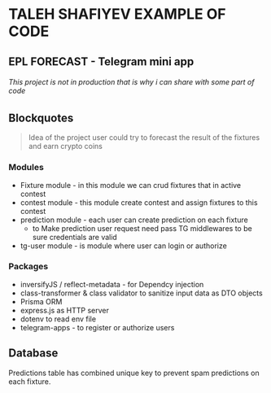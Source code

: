 # TALEH SHAFIYEV EXAMPLE OF CODE

## EPL FORECAST - Telegram mini app

###### This project is not in production that is why i can share with some part of code

## Blockquotes

> Idea of the project user could try to forecast the result of the fixtures and earn crypto coins

### Modules

- Fixture module - in this module we can crud fixtures that in active contest
- contest module - this module create contest and assign fixtures to this contest
- prediction module - each user can create prediction on each fixture
  - to Make prediction user request need pass TG middlewares to be sure credentials are valid
- tg-user module - is module where user can login or authorize

### Packages

- inversifyJS / reflect-metadata - for Dependcy injection
- class-transformer & class validator to sanitize input data as DTO objects
- Prisma ORM
- express.js as HTTP server
- dotenv to read env file
- telegram-apps - to register or authorize users

## Database

Predictions table has combined unique key to prevent spam predictions on each fixture.
